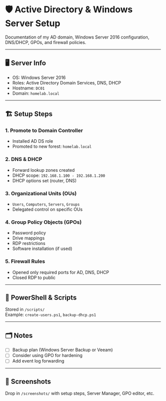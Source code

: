 # 🛡️ Active Directory & Windows Server Setup

Documentation of my AD domain, Windows Server 2016 configuration, DNS/DHCP, GPOs, and firewall policies.

---

## 🖥️ Server Info

- OS: Windows Server 2016
- Roles: Active Directory Domain Services, DNS, DHCP
- Hostname: `DC01`
- Domain: `homelab.local`

---

## 🏗️ Setup Steps

### 1. Promote to Domain Controller
- Installed AD DS role
- Promoted to new forest: `homelab.local`

### 2. DNS & DHCP
- Forward lookup zones created
- DHCP scope: `192.168.1.100 - 192.168.1.200`
- DHCP options set (router, DNS)

### 3. Organizational Units (OUs)
- `Users`, `Computers`, `Servers`, `Groups`
- Delegated control on specific OUs

### 4. Group Policy Objects (GPOs)
- Password policy
- Drive mappings
- RDP restrictions
- Software installation (if used)

### 5. Firewall Rules
- Opened only required ports for AD, DNS, DHCP
- Closed RDP to public

---

## 🔧 PowerShell & Scripts

Stored in `/scripts/`  
Example: `create-users.ps1`, `backup-dhcp.ps1`

---

## 🗂️ Notes

- [ ] Backup plan (Windows Server Backup or Veeam)
- [ ] Consider using GPO for hardening
- [ ] Add event log forwarding

---

## 📸 Screenshots

Drop in `/screenshots/` with setup steps, Server Manager, GPO editor, etc.
